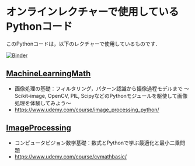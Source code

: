 # オンラインレクチャーで使用しているPythonコード

このPythonコードは，以下のレクチャーで使用しているものです．

[![Binder](https://mybinder.org/badge_logo.svg)](https://mybinder.org/v2/gh/tttamaki/lecture_code.git/main)

## [MachineLearningMath](MachineLearningMath)

- 画像処理の基礎：フィルタリング，パターン認識から撮像過程モデルまで 〜Scikit-image, OpenCV, PIL, ScipyなどのPythonモジュールを駆使して画像処理を体験してみよう〜
- https://www.udemy.com/course/image_processing_python/

## [ImageProcessing](ImageProcessing)

- コンピュータビジョン数学基礎：数式とPythonで学ぶ最適化と最小二乗問題
- https://www.udemy.com/course/cvmathbasic/

